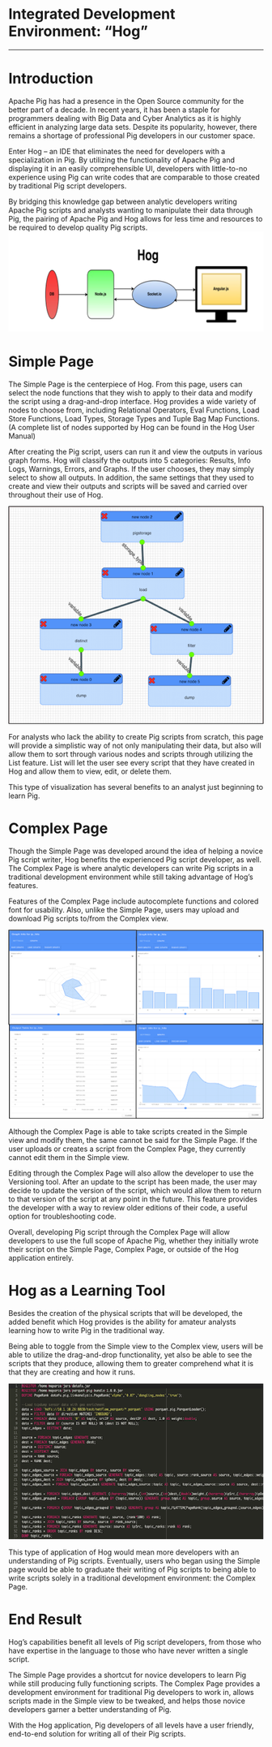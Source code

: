 # Integrated Development Environment: “Hog”
---

# Introduction

Apache Pig has had a presence in the Open Source community for the better part
of a decade. In recent years, it has been a staple for programmers dealing with
Big Data and Cyber Analytics as it is highly efficient in analyzing large data
sets. Despite its popularity, however, there remains a shortage of professional
Pig developers in our customer space.

Enter Hog – an IDE that eliminates the need for developers with a specialization
in Pig. By utilizing the functionality of Apache Pig and displaying it in an
easily comprehensible UI, developers with little-to-no experience using Pig can
write codes that are comparable to those created by traditional Pig script
developers.

By bridging this knowledge gap between analytic developers writing Apache Pig
scripts and analysts wanting to manipulate their data through Pig, the pairing
of Apache Pig and Hog allows for less time and resources to be required to
develop quality Pig scripts.
![Dataflow of Hog](./img/dataflow.png "Figure 1: Dataflow of Hog")

# Simple Page

The Simple Page is the centerpiece of Hog. From this page, users can select the
node functions that they wish to apply to their data and modify the script using
a drag-and-drop interface. Hog provides a wide variety of nodes to choose from,
including Relational Operators, Eval Functions, Load Store Functions, Load
Types, Storage Types and Tuple Bag Map Functions. (A complete list of nodes
supported by Hog can be found in the Hog User Manual)

After creating the Pig script, users can run it and view the outputs in various
graph forms. Hog will classify the outputs into 5 categories: Results, Info
Logs, Warnings, Errors, and Graphs. If the user chooses, they may simply select
to show all outputs. In addition, the same settings that they used to create and
view their outputs and scripts will be saved and carried over throughout their
use of Hog.

![Figure 2: Pig Script generated by Simple Page's drag & drop functionality](./img/simplePage.png "Figure 2: Pig Script generated by Simple Page's drag & drop functionality")

For analysts who lack the ability to create Pig scripts from scratch, this page
will provide a simplistic way of not only manipulating their data, but also will
allow them to sort through various nodes and scripts through utilizing the List
feature. List will let the user see every script that they have created in Hog
and allow them to view, edit, or delete them.

This type of visualization has several benefits to an analyst just beginning to
learn Pig.

# Complex Page

Though the Simple Page was developed around the idea of helping a novice Pig
script writer, Hog benefits the experienced Pig script developer, as well. The
Complex Page is where analytic developers can write Pig scripts in a traditional
development environment while still taking advantage of Hog’s features.

Features of the Complex Page include autocomplete functions and colored font for
usability. Also, unlike the Simple Page, users may upload and download Pig
scripts to/from the Complex view.

![Figure 3: Graphed Outputs generated by Hog](./img/graphOutput.png "Figure 3: Graphed Outputs generated by Hog")

Although the Complex Page is able to take scripts created in the Simple view and
modify them, the same cannot be said for the Simple Page. If the user uploads or
creates a script from the Complex Page, they currently cannot edit them in the
Simple view.

Editing through the Complex Page will also allow the developer to use the
Versioning tool. After an update to the script has been made, the user may
decide to update the version of the script, which would allow them to return to
that version of the script at any point in the future. This feature provides the
developer with a way to review older editions of their code, a useful option for
troubleshooting code.

Overall, developing Pig script through the Complex Page will allow developers to
use the full scope of Apache Pig, whether they initially wrote their script on
the Simple Page, Complex Page, or outside of the Hog application entirely.

# Hog as a Learning Tool

Besides the creation of the physical scripts that will be developed, the added
benefit which Hog provides is the ability for amateur analysts learning how to
write Pig in the traditional way.

Being able to toggle from the Simple view to the Complex view, users will be
able to utilize the drag-and-drop functionality, yet also be able to see the
scripts that they produce, allowing them to greater comprehend what it is that
they are creating and how it runs.

![Figure 4: Complex View generated by Simple Page](./img/sampleCode.png "Figure 4: Complex View generated by Simple Page")

This type of application of Hog would mean more developers with an understanding
of Pig scripts. Eventually, users who began using the Simple page would be able
to graduate their writing of Pig scripts to being able to write scripts solely
in a traditional development environment: the Complex Page.

# End Result

Hog’s capabilities benefit all levels of Pig script developers, from those who
have expertise in the language to those who have never written a single script.

The Simple Page provides a shortcut for novice developers to learn Pig while
still producing fully functioning scripts. The Complex Page provides a
development environment for traditional Pig developers to work in, allows
scripts made in the Simple view to be tweaked, and helps those novice developers
garner a better understanding of Pig.

With the Hog application, Pig developers of all levels have a user friendly,
end-to-end solution for writing all of their Pig scripts.


